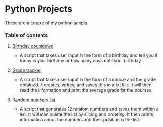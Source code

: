 # Python Projects

These are a couple of my python scripts.

### Table of contents
1. [Birthday countdown](https://github.com/TineshaErskine/python_coding/tree/master/birthday_countdown) 
      * A script that takes user input in the form of a birthday and tell you if today is your birthday or how many days until your birthday

2. [Grade tracker](https://github.com/TineshaErskine/python_coding/tree/master/grade_tracker)
    * A script that takes user input in the form of a course and the grade obtained. It creates, writes, and saves this in a txt file. It will then read the information and print the average grade for the courses.
    
3. [Random numbers list](https://github.com/TineshaErskine/python_coding/tree/master/random_numbers_list)
    * A script that generates 12 random numbers and saves them within a list. It will manipulate the list by slicing and ordering. It then prints information about the numbers and their position in the list.

